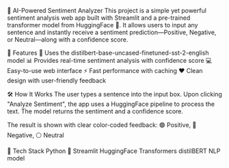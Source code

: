 💬 AI-Powered Sentiment Analyzer
This project is a simple yet powerful sentiment analysis web app built with Streamlit and a pre-trained transformer model from HuggingFace 🤗.
It allows users to input any sentence and instantly receive a sentiment prediction—Positive, Negative, or Neutral—along with a confidence score.

🚀 Features
🧠 Uses the distilbert-base-uncased-finetuned-sst-2-english model
📊 Provides real-time sentiment analysis with confidence score
💻 Easy-to-use web interface
⚡ Fast performance with caching
❤️ Clean design with user-friendly feedback

🛠️ How It Works
The user types a sentence into the input box.
Upon clicking "Analyze Sentiment", the app uses a HuggingFace pipeline to process the text.
The model returns the sentiment and a confidence score.

The result is shown with clear color-coded feedback:
🟢 Positive, 🔴 Negative, ⚪ Neutral

🔧 Tech Stack
Python 🐍
Streamlit
HuggingFace Transformers
distilBERT NLP model

